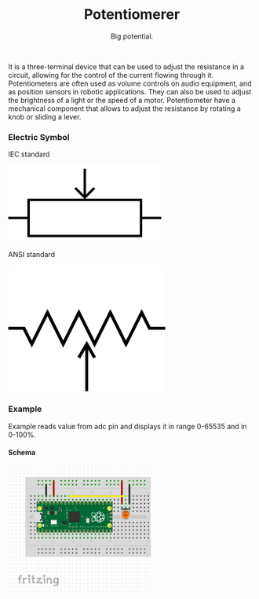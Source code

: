 <div align="center">
  <h1> Potentiomerer </h1>
  <p> Big potential. </p>
</div>  
<br/>

 It is a three-terminal device that can be used to adjust the resistance in a circuit, allowing for the control of the current flowing through it. Potentiometers are often used as volume controls on audio equipment, and as position sensors in robotic applications. They can also be used to adjust the brightness of a light or the speed of a motor. Potentiometer have a mechanical component that allows to adjust the resistance by rotating a knob or sliding a lever.

### Electric Symbol

IEC standard

<img src="https://github.com/psp515/MicroPico/blob/main/images/potentiometr/iec_potentiometer_symbol.png" alt="symbol" height=156/>

ANSI standard

<img src="https://github.com/psp515/MicroPico/blob/main/images/potentiometr/ansi_potentiometer_symbol.png" alt="symbol" height=256/>

### Example 

Example reads value from adc pin and displays it in range 0-65535 and in 0-100%.

#### Schema
<img src="https://github.com/psp515/MicroPico/blob/main/images/potentiometr/ex_schema.png" alt="schema" height=256/>

